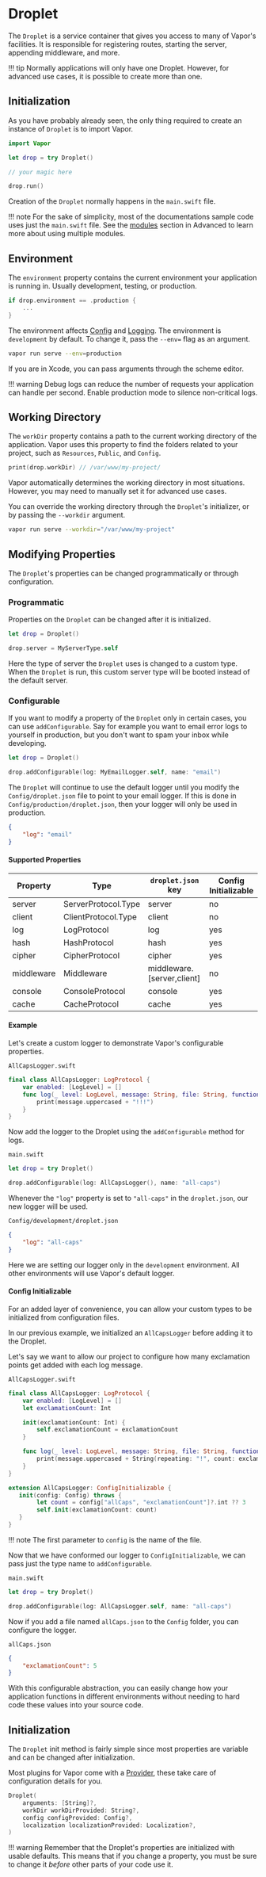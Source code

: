 # Droplet

The `Droplet` is a service container that gives you access to many of Vapor's facilities. It is responsible for registering routes, starting the server, appending middleware, and more.

!!! tip
    Normally applications will only have one Droplet. However, for advanced use cases, it is possible to create more than one.

## Initialization

As you have probably already seen, the only thing required to create an instance of `Droplet` is to import Vapor.

```swift
import Vapor

let drop = try Droplet()

// your magic here

drop.run()
```

Creation of the `Droplet` normally happens in the `main.swift` file. 

!!! note
    For the sake of simplicity, most of the documentations sample code uses just the `main.swift` file. See the [modules](../advanced/modules.md) section in Advanced to learn more about using multiple modules.

## Environment

The `environment` property contains the current environment your application is running in. Usually development, testing, or production.

```swift
if drop.environment == .production {
    ...
}
```

The environment affects [Config](config.md) and [Logging](log.md). The environment is `development` by default. To change it, pass the `--env=` flag as an argument.

```sh
vapor run serve --env=production
```

If you are in Xcode, you can pass arguments through the scheme editor.

!!! warning
    Debug logs can reduce the number of requests your application can handle per second. Enable production mode to silence non-critical logs.

## Working Directory

The `workDir` property contains a path to the current working directory of the application. Vapor uses this property to find the folders related to your project, such as `Resources`, `Public`, and `Config`.

```swift
print(drop.workDir) // /var/www/my-project/
```

Vapor automatically determines the working directory in most situations. However, you may need to manually set it for advanced use cases.

You can override the working directory through the `Droplet`'s initializer, or by passing the `--workdir` argument.

```sh
vapor run serve --workdir="/var/www/my-project"
```

## Modifying Properties

The `Droplet`'s properties can be changed programmatically or through configuration.

### Programmatic 

Properties on the `Droplet` can be changed after it is initialized.

```swift
let drop = Droplet()

drop.server = MyServerType.self
```

Here the type of server the `Droplet` uses is changed to a custom type. When the `Droplet` is run, this custom server type will be booted instead of the default server.

### Configurable

If you want to modify a property of the `Droplet` only in certain cases, you can use `addConfigurable`. Say for example you want to email error logs to yourself in production, but you don't want to spam your inbox while developing.

```swift
let drop = Droplet()

drop.addConfigurable(log: MyEmailLogger.self, name: "email")
```

The `Droplet` will continue to use the default logger until you modify the `Config/droplet.json` file to point to your email logger. If this is done in `Config/production/droplet.json`, then your logger will only be used in production.

```json
{
    "log": "email"
}
```

#### Supported Properties

| Property   | Type                | `droplet.json` key         | Config Initializable |
|------------|---------------------|----------------------------|----------------------|
| server     | ServerProtocol.Type | server                     | no                   |
| client     | ClientProtocol.Type | client                     | no                   |
| log        | LogProtocol         | log                        | yes                  |
| hash       | HashProtocol        | hash                       | yes                  |
| cipher     | CipherProtocol      | cipher                     | yes                  |
| middleware | Middleware          | middleware.[server,client] | no                   |
| console    | ConsoleProtocol     | console                    | yes                  |
| cache      | CacheProtocol       | cache                      | yes                  |

#### Example

Let's create a custom logger to demonstrate Vapor's configurable properties.

`AllCapsLogger.swift`
```swift
final class AllCapsLogger: LogProtocol {
    var enabled: [LogLevel] = []
    func log(_ level: LogLevel, message: String, file: String, function: String, line: Int) {
        print(message.uppercased + "!!!")
    }
}
```

Now add the logger to the Droplet using the `addConfigurable` method for logs.

`main.swift`
```swift
let drop = try Droplet()

drop.addConfigurable(log: AllCapsLogger(), name: "all-caps")
```

Whenever the `"log"` property is set to `"all-caps"` in the `droplet.json`, our new logger will be used. 

`Config/development/droplet.json`
```json
{
    "log": "all-caps"
}
```

Here we are setting our logger only in the `development` environment. All other environments will use Vapor's default logger.

#### Config Initializable

For an added layer of convenience, you can allow your custom types to be initialized from configuration files.

In our previous example, we initialized an `AllCapsLogger` before adding it to the Droplet.

Let's say we want to allow our project to configure how many exclamation points get added with each log message.

`AllCapsLogger.swift`
```swift
final class AllCapsLogger: LogProtocol {
    var enabled: [LogLevel] = []
    let exclamationCount: Int

    init(exclamationCount: Int) {
        self.exclamationCount = exclamationCount
    }

    func log(_ level: LogLevel, message: String, file: String, function: String, line: Int) {
        print(message.uppercased + String(repeating: "!", count: exclamationCount))
    }
}

extension AllCapsLogger: ConfigInitializable {
   init(config: Config) throws {
        let count = config["allCaps", "exclamationCount"]?.int ?? 3
        self.init(exclamationCount: count)
   } 
}
```

!!! note
    The first parameter to `config` is the name of the file.

Now that we have conformed our logger to `ConfigInitializable`, we can pass just the type name to `addConfigurable`.


`main.swift`
```swift
let drop = try Droplet()

drop.addConfigurable(log: AllCapsLogger.self, name: "all-caps")
```

Now if you add a file named `allCaps.json` to the `Config` folder, you can configure the logger.

`allCaps.json`
```json
{
    "exclamationCount": 5
}
```

With this configurable abstraction, you can easily change how your application functions in different environments without needing to hard code these values into your source code.

## Initialization

The `Droplet` init method is fairly simple since most properties are variable and can be changed after initialization.

Most plugins for Vapor come with a [Provider](provider.md), these take care of configuration details for you.

```swift
Droplet(
    arguments: [String]?,
    workDir workDirProvided: String?,
    config configProvided: Config?,
    localization localizationProvided: Localization?,
)
```

!!! warning
    Remember that the Droplet's properties are initialized with usable defaults. This means that if you change a property, you must be sure to change it _before_ other parts of your code use it. 


